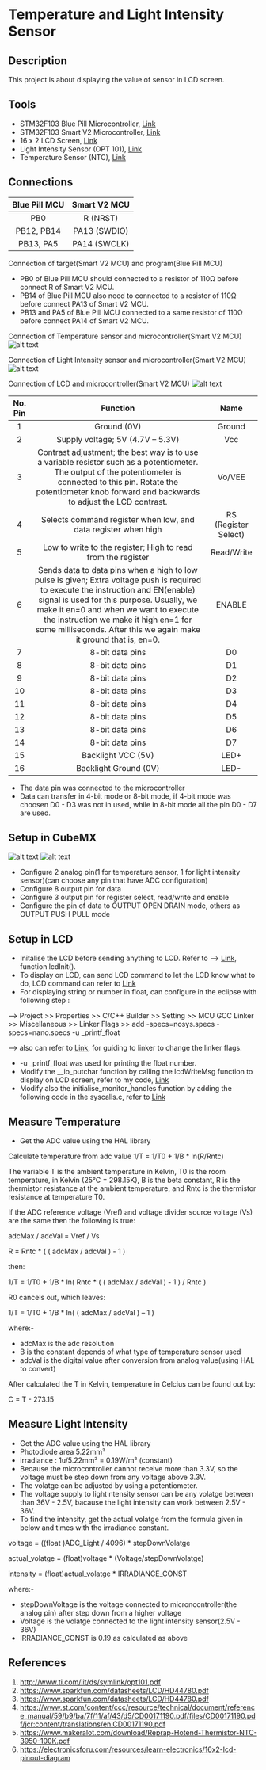 # Temperature and Light Intensity Sensor

## Description
This project is about displaying the value of sensor in LCD screen. 

## Tools
- STM32F103 Blue Pill Microcontroller, [Link](https://jeelabs.org/img/2016/DSC_5474.jpg)
- STM32F103 Smart V2 Microcontroller, [Link](https://stm32-base.org/assets/img/boards/STM32F103C8T6_STM32_Smart_V2.0-1.jpg)
- 16 x 2 LCD Screen,  [Link](https://5.imimg.com/data5/MU/MN/MY-25117786/16x2-lcd-display-green-500x500.jpg)
- Light Intensity Sensor (OPT 101), [Link](https://www.aam.com.pk/wp-content/uploads/2018/03/opt101.jpg)
- Temperature Sensor (NTC), [Link](https://ae01.alicdn.com/kf/HTB13TzPSFXXXXaWXFXXq6xXFXXXq/100K-Ohm-NTC-3950-Thermistors-with-Cable-for-3D-Printer-Reprap-Mend.jpg_640x640.jpg)

## Connections
|Blue Pill MCU | Smart V2 MCU|
| :----------: |:-----------:|
|PB0           | R (NRST)    |
|PB12, PB14    | PA13 (SWDIO)|
|PB13, PA5     | PA14 (SWCLK)|

Connection of target(Smart V2 MCU) and program(Blue Pill MCU) 
- PB0 of Blue Pill MCU should connected to a resistor of 110Ω before connect R of Smart V2 MCU.
- PB14 of Blue Pill MCU also need to connected to a resistor of 110Ω before connect PA13 of Smart V2 MCU.
- PB13 and PA5 of Blue Pill MCU connected to a same resistor of 110Ω before connect PA14 of Smart V2 MCU.

Connection of Temperature sensor and microcontroller(Smart V2 MCU)
![alt text](https://github.com/ZHISHANN/TemperatureAndLightIntensitySensor/blob/master/schematic_temp.png)

Connection of Light Intensity sensor and microcontroller(Smart V2 MCU)
![alt text](https://github.com/ZHISHANN/TemperatureAndLightIntensitySensor/blob/master/light%20schematic.JPG)

Connection of LCD and microcontroller(Smart V2 MCU)
![alt text](https://github.com/ZHISHANN/TemperatureAndLightIntensitySensor/blob/master/LCD_Diagram.PNG)

|No. Pin | Function | Name |
|:----------: |:-----------:|:-----------:|
| 1 | Ground (0V) | Ground |
| 2 | Supply voltage; 5V (4.7V – 5.3V) | Vcc |
| 3 | Contrast adjustment; the best way is to use a variable resistor such as a potentiometer. The output of the potentiometer is connected to this pin. Rotate the potentiometer knob forward and backwards to adjust the LCD contrast. | Vo/VEE |
| 4 | Selects command register when low, and data register when high | RS (Register Select) |
| 5 | Low to write to the register; High to read from the register | Read/Write |
| 6 | Sends data to data pins when a high to low pulse is given; Extra voltage push is required to execute the instruction and EN(enable) signal is used for this purpose. Usually, we make it en=0 and when we want to execute the instruction we make it high en=1 for some milliseconds. After this we again make it ground that is, en=0. | ENABLE |
| 7 | 8-bit data pins | D0 |
| 8 | 8-bit data pins | D1 |
| 9 | 8-bit data pins | D2 |
| 10 | 8-bit data pins | D3 |
| 11 | 8-bit data pins | D4 |
| 12 | 8-bit data pins | D5 |
| 13 | 8-bit data pins | D6 |
| 14 | 8-bit data pins | D7 |
| 15 | Backlight VCC (5V) | LED+ |
| 16 | Backlight Ground (0V) | LED- |
- The data pin was connected to the microcontroller
- Data can transfer in 4-bit mode or 8-bit mode, if 4-bit mode was choosen D0 - D3 was not in used, while in 8-bit mode all the pin D0 - D7 are used.

## Setup in CubeMX
![alt text](https://github.com/ZHISHANN/TemperatureAndLightIntensitySensor/blob/master/cubemx_config.JPG)
![alt text](https://github.com/ZHISHANN/TemperatureAndLightIntensitySensor/blob/master/GPIO%20pin.JPG)
- Configure 2 analog pin(1 for temperature sensor, 1 for light intensity sensor)(can choose any pin that have ADC configuration)
- Configure 8 output pin for data 
- Configure 3 output pin for register select, read/write and enable
- Configure the pin of data to OUTPUT OPEN DRAIN mode, others as OUTPUT PUSH PULL mode

## Setup in LCD
- Initalise the LCD before sending anything to LCD. Refer to --> [Link](https://github.com/ZHISHANN/TemperatureAndLightIntensitySensor/blob/master/Src/LCD.c), function lcdInit().
- To display on LCD, can send LCD command to let the LCD know what to do, LCD command can refer to [Link](https://electronicsforu.com/resources/learn-electronics/16x2-lcd-pinout-diagram)
- For displaying string or number in float, can configure in the eclipse with following step :

--> Project >> Properties >> C/C++ Builder >> Setting >> MCU GCC Linker >> Miscellaneous >> Linker Flags >> add -specs=nosys.specs -specs=nano.specs -u _printf_float

--> also can refer to [Link](https://github.com/chaosAD/Semihosting), for guiding to linker to change the linker flags.

- -u _printf_float was used for printing the float number.
- Modify the __io_putchar function by calling the lcdWriteMsg function to display on LCD screen, refer to my code, [Link](https://github.com/ZHISHANN/TemperatureAndLightIntensitySensor/blob/master/Src/LCD.c)
- Modify also the initialise_monitor_handles function by adding the following code in the syscalls.c, refer to [Link](http://www.openstm32.org/forumthread1055)

## Measure Temperature
- Get the ADC value using the HAL library

Calculate temperature from adc value
1/T = 1/T0 + 1/B * ln(R/Rntc)

The variable T is the ambient temperature in Kelvin, T0 is the room temperature, in Kelvin (25°C = 298.15K), B is the beta constant, R is the thermistor resistance at the ambient temperature, and Rntc is the thermistor resistance at temperature T0. 

If the ADC reference voltage (Vref) and voltage divider source voltage (Vs) are the same then the following is true: 

adcMax / adcVal = Vref / Vs

R = Rntc * ( ( adcMax / adcVal ) - 1 )

then:

1/T = 1/T0 + 1/B * ln( Rntc * ( ( adcMax / adcVal ) - 1 ) / Rntc )

R0 cancels out, which leaves:

1/T = 1/T0 + 1/B * ln( ( adcMax / adcVal ) – 1 )

where:-
- adcMax is the adc resolution
- B is the constant depends of what type of temperature sensor used
- adcVal is the digital value after conversion from analog value(using HAL to convert)

After calculated the T in Kelvin, temperature in Celcius can be found out by:

C = T - 273.15

## Measure Light Intensity
- Get the ADC value using the HAL library
- Photodiode area 5.22mm² 
- irradiance : 1u/5.22mm² = 0.19W/m² (constant)
- Because the microcontroller cannot receive more than 3.3V, so the voltage must be step down from any voltage above 3.3V.
- The volatge can be adjusted by using a potentiometer.
- The voltage supply to light ntensity sensor can be any volatge between than 36V - 2.5V, bacause the light intensity can work between 2.5V - 36V.
- To find the intensity, get the actual volatge from the formula given in below and times with the irradiance constant.

voltage = ((float )ADC_Light / 4096) * stepDownVolatge

actual_volatge = (float)voltage * (Voltage/stepDownVolatge)

intensity = (float)actual_volatge * IRRADIANCE_CONST

where:-

- stepDownVoltage is the voltage connected to microncontroller(the analog pin) after step down from a higher voltage
- Voltage is the volatge connected to the light intensity sensor(2.5V - 36V)
- IRRADIANCE_CONST is 0.19 as calculated as above

## References
1. http://www.ti.com/lit/ds/symlink/opt101.pdf
2. https://www.sparkfun.com/datasheets/LCD/HD44780.pdf
3. https://www.sparkfun.com/datasheets/LCD/HD44780.pdf
4. https://www.st.com/content/ccc/resource/technical/document/reference_manual/59/b9/ba/7f/11/af/43/d5/CD00171190.pdf/files/CD00171190.pdf/jcr:content/translations/en.CD00171190.pdf
5. https://www.makeralot.com/download/Reprap-Hotend-Thermistor-NTC-3950-100K.pdf
6. https://electronicsforu.com/resources/learn-electronics/16x2-lcd-pinout-diagram
